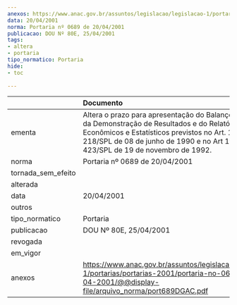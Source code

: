 ```yaml
---
anexos: https://www.anac.gov.br/assuntos/legislacao/legislacao-1/portarias/portarias-2001/portaria-no-0689-de-20-04-2001/@@display-file/arquivo_norma/port689DGAC.pdf
data: 20/04/2001
norma: Portaria nº 0689 de 20/04/2001
publicacao: DOU Nº 80E, 25/04/2001
tags:
- altera
- portaria
tipo_normatico: Portaria
hide: 
- toc 
 
---
```


|                    | Documento                                                                                                                                                                                                                                                           |
|:-------------------|:--------------------------------------------------------------------------------------------------------------------------------------------------------------------------------------------------------------------------------------------------------------------|
| ementa             | Altera o prazo para apresentação do Balanço Patrimonial, da Demonstração de Resultados e do Relatório de Dados Econômicos e Estatísticos previstos no Art. 1º da Portaria 218/SPL de 08 de junho de 1990 e no Art 1º da Portaria 423/SPL de 19 de novembro de 1992. |
| norma              | Portaria nº 0689 de 20/04/2001                                                                                                                                                                                                                                      |
| tornada_sem_efeito |                                                                                                                                                                                                                                                                     |
| alterada           |                                                                                                                                                                                                                                                                     |
| data               | 20/04/2001                                                                                                                                                                                                                                                          |
| outros             |                                                                                                                                                                                                                                                                     |
| tipo_normatico     | Portaria                                                                                                                                                                                                                                                            |
| publicacao         | DOU Nº 80E, 25/04/2001                                                                                                                                                                                                                                              |
| revogada           |                                                                                                                                                                                                                                                                     |
| em_vigor           |                                                                                                                                                                                                                                                                     |
| anexos             | https://www.anac.gov.br/assuntos/legislacao/legislacao-1/portarias/portarias-2001/portaria-no-0689-de-20-04-2001/@@display-file/arquivo_norma/port689DGAC.pdf                                                                                                       |